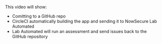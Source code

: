 This video will show:
- Comitting to a GitHub repo
- CircleCI automatically building the app and sending it to NowSecure Lab Automated
- Lab Automated will run an assessment and send issues back to the GitHub repository

